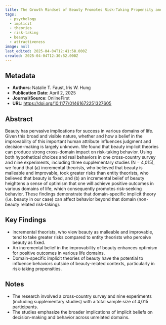 ```yaml
---
title: The Growth Mindset of Beauty Promotes Risk-Taking Propensity and Behavior
tags:
  - psychology
  - implicit
  - theories
  - risk-taking
  - beauty
  - attractiveness
image: null
last_edited: 2025-04-04T12:41:58.000Z
created: 2025-04-04T12:30:52.000Z
---
```


## Metadata
- **Authors**: Natalie T. Faust, Iris W. Hung
- **Publication Date**: April 2, 2025
- **Journal/Source**: OnlineFirst
- **URL**: https://doi.org/10.1177/01461672251327605

## Abstract
Beauty has pervasive implications for success in various domains of life. Given this broad and visible nature, whether and how a belief in the improvability of this important human attribute influences judgment and decision-making is largely unknown. We found that beauty implicit theories can produce strong cross-domain impact on risk-taking behavior. Using both hypothetical choices and real behaviors in one cross-country survey and nine experiments, including three supplementary studies (N = 4,015), we found that (a) incremental theorists, who believed that beauty is malleable and improvable, took greater risks than entity theorists, who believed that beauty is fixed, and (b) an incremental belief of beauty heightens a sense of optimism that one will achieve positive outcomes in various domains of life, which consequently promotes risk-seeking behavior. These findings demonstrate that domain-specific implicit theory (i.e. beauty in our case) can affect behavior beyond that domain (non-beauty related risk-taking).

## Key Findings
- Incremental theorists, who view beauty as malleable and improvable, tend to take greater risks compared to entity theorists who perceive beauty as fixed.
- An incremental belief in the improvability of beauty enhances optimism for positive outcomes in various life domains.
- Domain-specific implicit theories of beauty have the potential to influence behaviors outside of beauty-related contexts, particularly in risk-taking propensities.

## Notes
- The research involved a cross-country survey and nine experiments (including supplementary studies) with a total sample size of 4,015 participants.
- The studies emphasize the broader implications of implicit beliefs on decision-making and behavior across unrelated domains.
